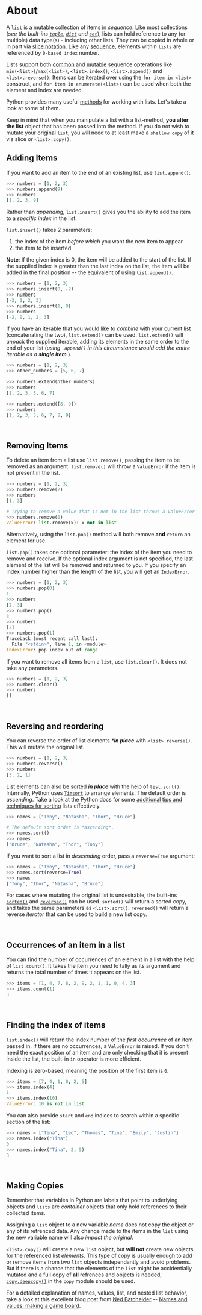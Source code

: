 # About

A [`list`][list] is a mutable collection of items in _sequence_. Like most collections (_see the built-ins [`tuple`][tuple], [`dict`][dict] and [`set`][set]_), lists can hold reference to any (or multiple) data type(s) - including other lists.  They can be copied in whole or in part via [slice notation][slice notation]. Like any [sequence][sequence type], elements within `lists` are referenced by `0-based index` number.

Lists support both [common][common sequence operations] and [mutable][mutable sequence operations] sequence opterations like `min(<list>)`/`max(<list>)`, `<list>.index()`, `<list>.append()` and `<list>.reverse()`. Items can be iterated over using the `for item in <list>` construct, and `for item in enumerate(<list>)` can be used when both the element and index are needed.

Python provides many useful [methods][list-methods] for working with lists. Let's take a look at some of them.

Keep in mind that when you manipulate a list with a list-method, **you alter the list** object that has been passed into the method. If you do not wish to mutate your original `list`, you will need to at least make a `shallow copy` of it via slice or `<list>.copy()`.

## Adding Items

If you want to add an item to the end of an existing list, use `list.append()`:

```python
>>> numbers = [1, 2, 3]
>>> numbers.append(9)
>>> numbers
[1, 2, 3, 9]
```

Rather than _appending_, `list.insert()` gives you the ability to add the item to a _specific index_ in the list.

`list.insert()` takes 2 parameters:

1. the index of the item _before which_ you want the new item to appear
2. the item to be inserted

**Note**: If the given index is 0, the item will be added to the start of the list. If the supplied index is greater than the last index on the list, the item will be added in the final position -- the equivalent of using `list.append()`.

```python
>>> numbers = [1, 2, 3]
>>> numbers.insert(0, -2)
>>> numbers
[-2, 1, 2, 3]
>>> numbers.insert(1, 0)
>>> numbers
[-2, 0, 1, 2, 3]
```

If you have an iterable that you would like to _combine_ with your current list (concatenating the two), `list.extend()` can be used. `list.extend()` will _unpack_ the supplied iterable, adding its elements in the same order to the end of your list (_using `.append()` in this circumstance would add the entire iterable as a **single item**._).

```python
>>> numbers = [1, 2, 3]
>>> other_numbers = [5, 6, 7]

>>> numbers.extend(other_numbers)
>>> numbers
[1, 2, 3, 5, 6, 7]

>>> numbers.extend([8, 9])
>>> numbers
[1, 2, 3, 5, 6, 7, 8, 9]
```

<br>

## Removing Items

To delete an item from a list use `list.remove()`, passing the item to be removed as an argument. `list.remove()` will throw a `ValueError` if the item is not present in the list.

```python
>>> numbers = [1, 2, 3]
>>> numbers.remove(2)
>>> numbers
[1, 3]

# Trying to remove a value that is not in the list throws a ValueError
>>> numbers.remove(0)
ValueError: list.remove(x): x not in list
```

Alternatively, using the `list.pop()` method will both remove **and** `return` an element for use.

`list.pop()` takes one optional parameter: the index of the item you need to remove and receive. If the optional index argument is not specified, the last element of the list will be removed and returned to you. If you specify an index number higher than the length of the list, you will get an `IndexError`.

```python
>>> numbers = [1, 2, 3]
>>> numbers.pop(0)
1
>>> numbers
[2, 3]
>>> numbers.pop()
3
>>> numbers
[2]
>>> numbers.pop(1)
Traceback (most recent call last):
  File "<stdin>", line 1, in <module>
IndexError: pop index out of range
```

If you want to remove all items from a `list`, use `list.clear()`. It does not take any parameters.

```python
>>> numbers = [1, 2, 3]
>>> numbers.clear()
>>> numbers
[]
```

<br>

## Reversing and reordering

You can reverse the order of list elements _***in place**_ with `<list>.reverse()`.  This will mutate the original list.

```python
>>> numbers = [1, 2, 3]
>>> numbers.reverse()
>>> numbers
[3, 2, 1]
```

List elements can also be sorted  _**in place**_ with the help of `list.sort()`. Internally, Python uses [`Timsort`][timsort] to arrange elements. The default order is _ascending_. Take a look at the Python docs for some [additional tips and techniques for sorting][sorting how to] lists effectively.

```python
>>> names = ["Tony", "Natasha", "Thor", "Bruce"]

# The default sort order is *ascending*.
>>> names.sort()
>>> names
["Bruce", "Natasha", "Thor", "Tony"]
```

If you want to sort a list in _descending_ order, pass a `reverse=True` argument:

```python
>>> names = ["Tony", "Natasha", "Thor", "Bruce"]
>>> names.sort(reverse=True)
>>> names
["Tony", "Thor", "Natasha", "Bruce"]
```

For cases where mutating the original list is undesirable, the built-ins [`sorted()`][sorted] and [`reversed()`][reversed] can be used.  `sorted()` will return a sorted copy, and takes the same parameters as `<list>.sort()`. `reversed()` will return a reverse _iterator_ that can be used to build a new list copy.

<br>

## Occurrences of an item in a list

You can find the number of occurrences of an element in a list with the help of `list.count()`. It takes the item you need to tally as its argument and returns the total number of times it appears on the list.

```python
>>> items = [1, 4, 7, 8, 2, 9, 2, 1, 1, 0, 4, 3]
>>> items.count(1)
3
```

<br>

## Finding the index of items

`list.index()` will return the index number of the _first occurrence_ of an item passed in. If there are no occurrences, a `ValueError` is raised. If you don't need the exact position of an item and are only checking that it is present inside the list, the built-in `in` operator is more efficient.

Indexing is zero-based, meaning the position of the first item is `0`.

```python
>>> items = [7, 4, 1, 0, 2, 5]
>>> items.index(4)
1
>>> items.index(10)
ValueError: 10 is not in list
```

You can also provide `start` and `end` indices to search within a specific section of the list:

```python
>>> names = ["Tina", "Leo", "Thomas", "Tina", "Emily", "Justin"]
>>> names.index("Tina")
0
>>> names.index("Tina", 2, 5)
3
```

<br>

## Making Copies

Remember that variables in Python are labels that point to underlying objects and `lists` are _container_ objects that only hold references to their collected items.

Assigning a `list` object to a new variable _name_ does not copy the object or any of its refrenced data. Any change made to the items in the `list` using the new variable name will also _impact the original_.

`<list>.copy()` will create a new `list` object, but **will not** create new objects for the referenced list _elements_. This type of copy is usually enough to add or remove items from  two `list` objects independantly and avoid problems. But if there is a chance that the elements of the `list` might be accidentially mutated and a full copy of **all** refrences and objects is needed, [`copy.deepcopy()`][deepcopy] in the `copy` module should be used.

For a detailed explanation of names, values, list, and nested list behavior, take a look at this excellent blog post from [Ned Batchelder][ned batchelder] -- [Names and values: making a game board][names and values].

[list-methods]: https://docs.python.org/3/tutorial/datastructures.html#more-on-lists
[timsort]: https://en.wikipedia.org/wiki/Timsort
[sorted]: https://docs.python.org/3/library/functions.html#sorted
[reversed]: https://docs.python.org/3/library/functions.html#reversed
[sorting how to]: https://docs.python.org/3/howto/sorting.html
[list]: https://docs.python.org/3/library/stdtypes.html#list
[tuple]: https://docs.python.org/3/library/stdtypes.html#tuple
[set]: https://docs.python.org/3/library/stdtypes.html#set
[dict]: https://docs.python.org/3/library/stdtypes.html#dict
[common sequence operations]: https://docs.python.org/3/library/stdtypes.html#common-sequence-operations
[slice notation]: https://docs.python.org/3/reference/expressions.html#slicings
[sequence type]: https://docs.python.org/3/library/stdtypes.html#sequence-types-list-tuple-range
[deepcopy]: https://docs.python.org/3/library/copy.html
[mutable sequence operations]: https://docs.python.org/3/library/stdtypes.html#typesseq-mutable
[names and values]: https://nedbatchelder.com/blog/201308/names_and_values_making_a_game_board.html
[ned batchelder]: https://nedbatchelder.com/
